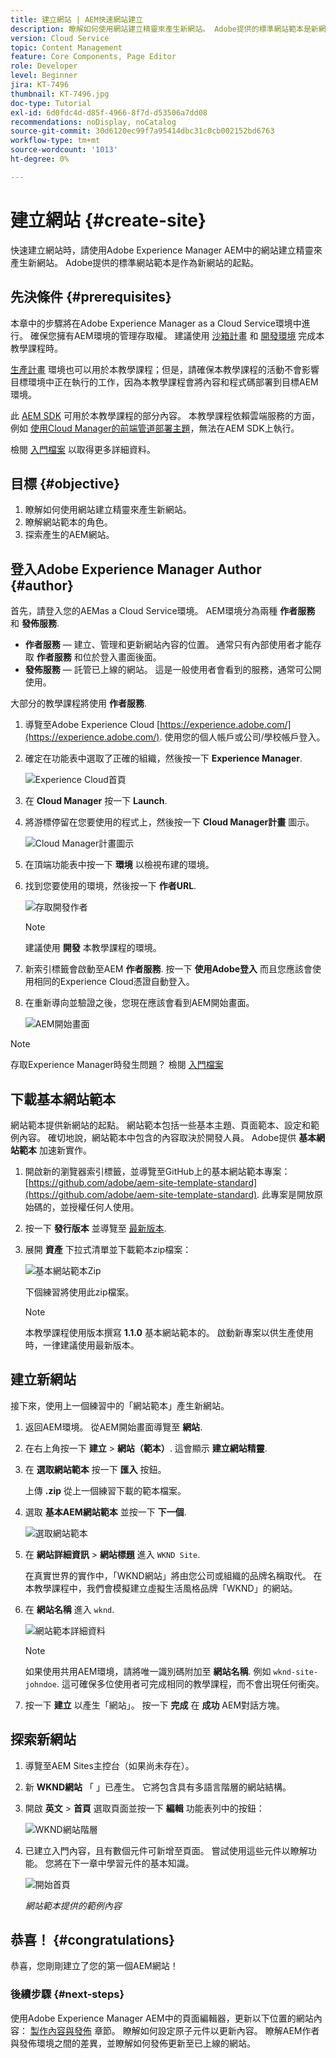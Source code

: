 ```yaml
---
title: 建立網站 | AEM快速網站建立
description: 瞭解如何使用網站建立精靈來產生新網站。 Adobe提供的標準網站範本是新網站的起點。
version: Cloud Service
topic: Content Management
feature: Core Components, Page Editor
role: Developer
level: Beginner
jira: KT-7496
thumbnail: KT-7496.jpg
doc-type: Tutorial
exl-id: 6d0fdc4d-d85f-4966-8f7d-d53506a7dd08
recommendations: noDisplay, noCatalog
source-git-commit: 30d6120ec99f7a95414dbc31c0cb002152bd6763
workflow-type: tm+mt
source-wordcount: '1013'
ht-degree: 0%

---
```


# 建立網站 {#create-site}

快速建立網站時，請使用Adobe Experience Manager AEM中的網站建立精靈來產生新網站。 Adobe提供的標準網站範本是作為新網站的起點。

## 先決條件 {#prerequisites}

本章中的步驟將在Adobe Experience Manager as a Cloud Service環境中進行。 確保您擁有AEM環境的管理存取權。 建議使用 [沙箱計畫](https://experienceleague.adobe.com/docs/experience-manager-cloud-service/onboarding/getting-access/sandbox-programs/introduction-sandbox-programs.html) 和 [開發環境](https://experienceleague.adobe.com/docs/experience-manager-cloud-service/implementing/using-cloud-manager/manage-environments.html) 完成本教學課程時。

[生產計畫](https://experienceleague.adobe.com/docs/experience-manager-cloud-service/content/implementing/using-cloud-manager/programs/introduction-production-programs.html) 環境也可以用於本教學課程；但是，請確保本教學課程的活動不會影響目標環境中正在執行的工作，因為本教學課程會將內容和程式碼部署到目標AEM環境。

此 [AEM SDK](https://experienceleague.adobe.com/docs/experience-manager-learn/cloud-service/local-development-environment-set-up/aem-runtime.html) 可用於本教學課程的部分內容。 本教學課程依賴雲端服務的方面，例如 [使用Cloud Manager的前端管道部署主題](https://experienceleague.adobe.com/docs/experience-manager-learn/getting-started-wknd-tutorial-develop/site-template/theming.html)，無法在AEM SDK上執行。

檢閱 [入門檔案](https://experienceleague.adobe.com/docs/experience-manager-cloud-service/onboarding/home.html) 以取得更多詳細資料。

## 目標 {#objective}

1. 瞭解如何使用網站建立精靈來產生新網站。
1. 瞭解網站範本的角色。
1. 探索產生的AEM網站。

## 登入Adobe Experience Manager Author {#author}

首先，請登入您的AEMas a Cloud Service環境。 AEM環境分為兩種 **作者服務** 和 **發佈服務**.

* **作者服務**  — 建立、管理和更新網站內容的位置。 通常只有內部使用者才能存取 **作者服務** 和位於登入畫面後面。
* **發佈服務**  — 託管已上線的網站。 這是一般使用者會看到的服務，通常可公開使用。

大部分的教學課程將使用 **作者服務**.

1. 導覽至Adobe Experience Cloud [https://experience.adobe.com/](https://experience.adobe.com/). 使用您的個人帳戶或公司/學校帳戶登入。
1. 確定在功能表中選取了正確的組織，然後按一下 **Experience Manager**.

   ![Experience Cloud首頁](assets/create-site/experience-cloud-home-screen.png)

1. 在 **Cloud Manager** 按一下 **Launch**.
1. 將游標停留在您要使用的程式上，然後按一下 **Cloud Manager計畫** 圖示。

   ![Cloud Manager計畫圖示](assets/create-site/cloud-manager-program-icon.png)

1. 在頂端功能表中按一下 **環境** 以檢視布建的環境。

1. 找到您要使用的環境，然後按一下 **作者URL**.

   ![存取開發作者](assets/create-site/access-dev-environment.png)

   >[!NOTE]
   >
   >建議使用 **開發** 本教學課程的環境。

1. 新索引標籤會啟動至AEM **作者服務**. 按一下 **使用Adobe登入** 而且您應該會使用相同的Experience Cloud憑證自動登入。

1. 在重新導向並驗證之後，您現在應該會看到AEM開始畫面。

   ![AEM開始畫面](assets/create-site/aem-start-screen.png)

>[!NOTE]
>
> 存取Experience Manager時發生問題？ 檢閱 [入門檔案](https://experienceleague.adobe.com/docs/experience-manager-cloud-service/onboarding/home.html)

## 下載基本網站範本

網站範本提供新網站的起點。 網站範本包括一些基本主題、頁面範本、設定和範例內容。 確切地說，網站範本中包含的內容取決於開發人員。 Adobe提供 **基本網站範本** 加速新實作。

1. 開啟新的瀏覽器索引標籤，並導覽至GitHub上的基本網站範本專案： [https://github.com/adobe/aem-site-template-standard](https://github.com/adobe/aem-site-template-standard). 此專案是開放原始碼的，並授權任何人使用。
1. 按一下 **發行版本** 並導覽至 [最新版本](https://github.com/adobe/aem-site-template-standard/releases/latest).
1. 展開 **資產** 下拉式清單並下載範本zip檔案：

   ![基本網站範本Zip](assets/create-site/template-basic-zip-file.png)

   下個練習將使用此zip檔案。

   >[!NOTE]
   >
   > 本教學課程使用版本撰寫 **1.1.0** 基本網站範本的。 啟動新專案以供生產使用時，一律建議使用最新版本。

## 建立新網站

接下來，使用上一個練習中的「網站範本」產生新網站。

1. 返回AEM環境。 從AEM開始畫面導覽至 **網站**.
1. 在右上角按一下 **建立** > **網站（範本）**. 這會顯示 **建立網站精靈**.
1. 在 **選取網站範本** 按一下 **匯入** 按鈕。

   上傳 **.zip** 從上一個練習下載的範本檔案。

1. 選取 **基本AEM網站範本** 並按一下 **下一個**.

   ![選取網站範本](assets/create-site/select-site-template.png)

1. 在 **網站詳細資訊** > **網站標題** 進入 `WKND Site`.

   在真實世界的實作中，「WKND網站」將由您公司或組織的品牌名稱取代。 在本教學課程中，我們會模擬建立虛擬生活風格品牌「WKND」的網站。

1. 在 **網站名稱** 進入 `wknd`.

   ![網站範本詳細資料](assets/create-site/site-template-details.png)

   >[!NOTE]
   >
   > 如果使用共用AEM環境，請將唯一識別碼附加至 **網站名稱**. 例如 `wknd-site-johndoe`. 這可確保多位使用者可完成相同的教學課程，而不會出現任何衝突。

1. 按一下 **建立** 以產生「網站」。 按一下 **完成** 在 **成功** AEM對話方塊。

## 探索新網站

1. 導覽至AEM Sites主控台（如果尚未存在）。
1. 新 **WKND網站** 「 」已產生。 它將包含具有多語言階層的網站結構。
1. 開啟 **英文** > **首頁** 選取頁面並按一下 **編輯** 功能表列中的按鈕：

   ![WKND網站階層](assets/create-site/wknd-site-starter-hierarchy.png)

1. 已建立入門內容，且有數個元件可新增至頁面。 嘗試使用這些元件以瞭解功能。 您將在下一章中學習元件的基本知識。

   ![開始首頁](assets/create-site/start-home-page.png)

   *網站範本提供的範例內容*

## 恭喜！ {#congratulations}

恭喜，您剛剛建立了您的第一個AEM網站！

### 後續步驟 {#next-steps}

使用Adobe Experience Manager AEM中的頁面編輯器，更新以下位置的網站內容： [製作內容與發佈](author-content-publish.md) 章節。 瞭解如何設定原子元件以更新內容。 瞭解AEM作者與發佈環境之間的差異，並瞭解如何發佈更新至已上線的網站。

